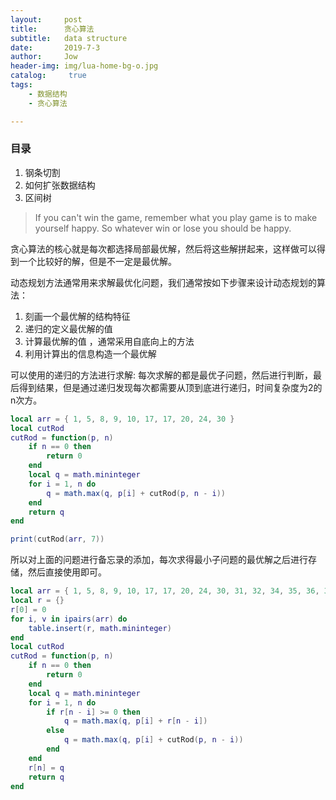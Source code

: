 ```yaml
---
layout:     post
title:      贪心算法
subtitle:   data structure
date:       2019-7-3
author:     Jow
header-img: img/lua-home-bg-o.jpg
catalog: 	 true 
tags:
    - 数据结构
    - 贪心算法

---
```


### 目录
1. 钢条切割
2. 如何扩张数据结构
3. 区间树


> If you can't win the game, remember what you play game is to make yourself happy. So whatever win or lose you should be happy.

贪心算法的核心就是每次都选择局部最优解，然后将这些解拼起来，这样做可以得到一个比较好的解，但是不一定是最优解。

动态规划方法通常用来求解最优化问题，我们通常按如下步骤来设计动态规划的算法：
1. 刻画一个最优解的结构特征
2. 递归的定义最优解的值
3. 计算最优解的值 ，通常采用自底向上的方法
4. 利用计算出的信息构造一个最优解

可以使用的递归的方法进行求解:
每次求解的都是最优子问题，然后进行判断，最后得到结果，但是通过递归发现每次都需要从顶到底进行递归，时间复杂度为2的n次方。
```lua
local arr = { 1, 5, 8, 9, 10, 17, 17, 20, 24, 30 }
local cutRod
cutRod = function(p, n)
    if n == 0 then
        return 0
    end
    local q = math.mininteger
    for i = 1, n do
        q = math.max(q, p[i] + cutRod(p, n - i))
    end
    return q
end

print(cutRod(arr, 7))
```

所以对上面的问题进行备忘录的添加，每次求得最小子问题的最优解之后进行存储，然后直接使用即可。

```lua
local arr = { 1, 5, 8, 9, 10, 17, 17, 20, 24, 30, 31, 32, 34, 35, 36, 37, 38, 39, 40, 41, 42, 43 }
local r = {}
r[0] = 0
for i, v in ipairs(arr) do
    table.insert(r, math.mininteger)
end
local cutRod
cutRod = function(p, n)
    if n == 0 then
        return 0
    end
    local q = math.mininteger
    for i = 1, n do
        if r[n - i] >= 0 then
            q = math.max(q, p[i] + r[n - i])
        else
            q = math.max(q, p[i] + cutRod(p, n - i))
        end
    end
    r[n] = q
    return q
end
```
